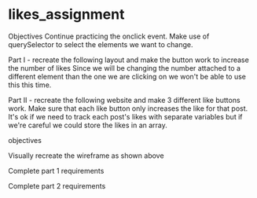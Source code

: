 # likes_assignment
Objectives
Continue practicing the onclick event.
Make use of querySelector to select the elements we want to change.

Part I - recreate the following layout and make the button work to increase the number of likes
Since we will be changing the number attached to a different element than the one we are clicking on we won't be able to use this this time.

Part II - recreate the following website and make 3 different like buttons work.
Make sure that each like button only increases the like for that post. It's ok if we need to track each post's likes with separate variables but if we're careful we could store the likes in an array.

objectives

Visually recreate the wireframe as shown above

Complete part 1 requirements

Complete part 2 requirements
